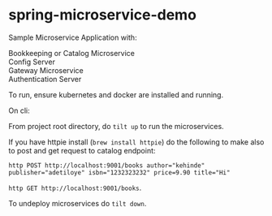 # spring-microservice-demo

Sample Microservice Application with:

Bookkeeping or Catalog Microservice   
Config Server  
Gateway Microservice  
Authentication Server  

To run, ensure kubernetes and docker are installed and running.    

On cli:

From project root directory, do `tilt up` to run the microservices. 

If you have httpie install (`brew install httpie`) do the following to make also to post 
and get request to catalog endpoint:  

`http POST http://localhost:9001/books author="kehinde" publisher="adetiloye"
isbn="1232323232" price=9.90 title="Hi"`  

`http GET http://localhost:9001/books`.

To undeploy microservices do `tilt down`.
